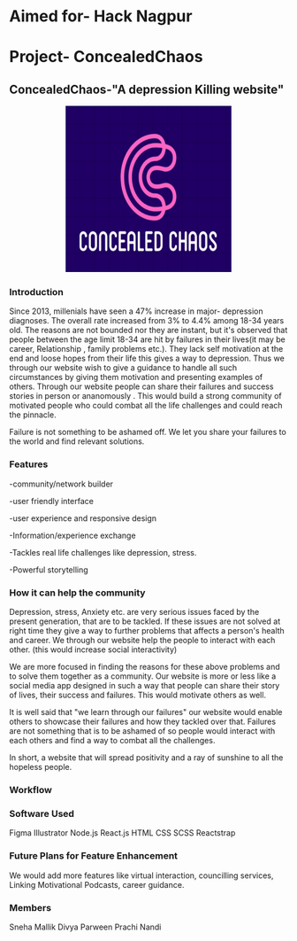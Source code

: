 # Aimed for- Hack Nagpur
# Project- ConcealedChaos

## ConcealedChaos-"A depression Killing website"
<p align="center">
<img src="src/img/logo1.jpg" width="300" height="300" >
</p>

### Introduction
Since 2013, millenials have seen a 47% increase in major- depression diagnoses. The overall rate increased from 3% to 4.4% among 18-34 years old. The reasons are not bounded nor they are instant, but it's observed that people between the age limit 18-34 are hit by failures in their lives(it may be career, Relationship , family problems etc.). They lack self motivation at the end and loose hopes from their life this gives a way to depression. Thus we through our website wish to give a guidance to handle all such circumstances by giving them motivation and presenting examples of others. Through our website people can share their failures and success stories in person or ananomously . This would build a strong community of motivated people who could combat all the life challenges and could reach the pinnacle.

Failure is not something to be ashamed off. We let you share your failures to the world and find relevant solutions.

### Features

-community/network builder

-user friendly interface

-user experience and responsive design

-Information/experience exchange 

-Tackles real life challenges like depression, stress.

-Powerful storytelling

### How  it can help the community

Depression, stress, Anxiety etc. are very serious issues faced by the present generation, that are to be tackled. If these issues are not solved at right time they give a way to further problems that affects a person's health and career. We through our website help the people to interact with each other. (this would increase social interactivity) 

We are more focused in finding the reasons for these above problems and to solve them together as a community. Our website is more or less like a social media app designed in such a way that people can share their story of lives, their success and failures. This would motivate others as well. 

It is well said that "we learn through our failures" our website would enable others to showcase their failures and how they tackled over that. Failures are not something that is to be ashamed of so people would interact with each others and find a way to combat all the challenges.

In short, a website that will spread positivity and a ray of sunshine to all the hopeless people. 

### Workflow
### Software Used

Figma
Illustrator
Node.js
React.js
HTML
CSS
SCSS
Reactstrap

### Future Plans for Feature Enhancement

We would add more features like 
virtual interaction, councilling services, Linking  Motivational Podcasts, career guidance.


### Members

Sneha Mallik
Divya
Parween
Prachi Nandi



